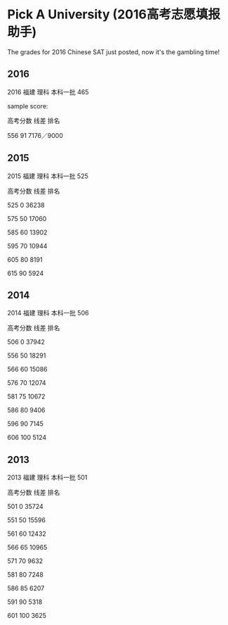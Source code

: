 # Pick A University (2016高考志愿填报助手)

The grades for 2016 Chinese SAT just posted, now it's the gambling time!


## 2016
2016    福建      理科      本科一批        465

sample score:

高考分数  线差   排名

556         91   7176／9000

## 2015
2015    福建      理科      本科一批        525

高考分数  线差  排名

525        0    36238

575        50   17060

585        60   13902

595        70   10944

605        80   8191

615        90   5924


## 2014
2014    福建      理科      本科一批        506

高考分数  线差  排名

506         0    37942

556         50   18291

566         60   15086

576         70   12074

581         75   10672

586         80   9406

596         90   7145

606         100  5124

## 2013

2013    福建      理科      本科一批        501

高考分数  线差  排名

501         0   35724

551         50  15596

561         60  12432

566         65  10965

571         70  9632

581         80  7248

586         85  6207

591         90  5318

601         100 3625
